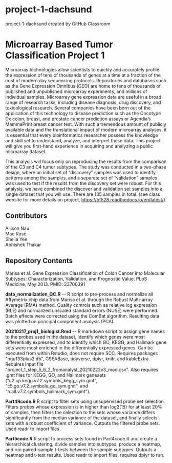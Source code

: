 # project-1-dachsund
project-1-dachsund created by GitHub Classroom

# Microarray Based Tumor Classification Project 1
Microarray technologies allow scientists to quickly and accurately profile the expression of tens of thousands of genes at a time at a fraction of the cost of modern day sequencing protocols. Repositories and databases such as the Gene Expression Omnibus (GEO) are home to tens of thousands of published and unpublished microarray experiments, and millions of individual samples. Microarray gene expression data are useful in a broad range of research tasks, including disease diagnosis, drug discovery, and toxicological research. Several companies have been born out of the application of this technology to disease prediction such as the Oncotype Dx colon, breast, and prostate cancer prediction assays or Agendia’s MammaPrint breast cancer test. With such a tremendous amount of publicly available data and the translational impact of modern microarray analyses, it is essential that every bioinformatics researcher possess the knowledge and skill set to understand, analyze, and interpret these data. This project will give you first-hand experience in acquiring and analyzing a public microarray dataset.

This analysis will focus only on reproducing the results from the comparison of the C3 and C4 tumor subtypes. The study was conducted in a two-phase design, where an initial set of “discovery” samples was used to identify patterns among the samples, and a separate set of “validation” samples was used to test if the results from the discovery set were robust. For this analysis, we have combined the discover and validation set samples into a single dataset that you will use. There are 135 samples in total. (see class website for more details on project, https://bf528.readthedocs.io/en/latest/).


## Contributors

Allison Nau  
Mae Rose  
Sheila Yee   
Abhishek Thakar 

## Repository Contents

Marisa et al. Gene Expression Classification of Colon Cancer into Molecular Subtypes: Characterization, Validation, and Prognostic Value. PLoS Medicine, May 2013. PMID: 23700391

**data_normalization_QC.R** -- R script to pre-process and normalize all Affymetrix chip data from Marisa et al. through the Robust Multi-array Average (RMA) method. Quality controls such as relative log expression (RLE) and normalized unscaled standard errors (NUSE) were performed. Batch effects were corrected using the ComBat algorithm. Resulting data was plotted on principal component analysis (PCA).

**20210217_proj1_biologist.Rmd** -- R markdown script to assign gene names to the probes used in the dataset, identify which genes were most differentially expressed, and to identify which GO, KEGG, and Hallmark gene sets were most enriched in the differentially expressed genes. Can be executed from within Rstudio, does not require SCC. Requires packages "hgu133plus2.db", GSEABase, tidyverse, dplyr, knitr, and kableExtra. Requires input file "project_1_step_5_6_2_fromanalyst_20210222v3_mod.csv". Also requires .gmt files for KEGG, GO, and Hallmark genesets ("c2.cp.kegg.v7.2.symbols_kegg_sym.gmt", "c5.go.v7.2.symbols_go_sym.gmt", and "h.all.v7.2.symbols_hallmark_sym.gmt"). 

**Part4Rcode.R** R script to filter sets using unsupervised probe set selection. Filters probes whose expression is in higher than log2(15) for at least 20% of samples, then filters the selection to the sets whose variance differs significantly from the median variance of the dataset, and finally selects sets with a robust coefficient of variance. Outputs the filtered probe sets. Used readr to import files

**Part5code.R** R script to process sets found in Part4code.R and create a hierarchical clustering, divide samples into subtypes, produce a heatmap, and run paired-sample t-tests between the sample subtypes. Outputs a heatmap and t-test results. Used readr to import files, requires dplyr to run.
